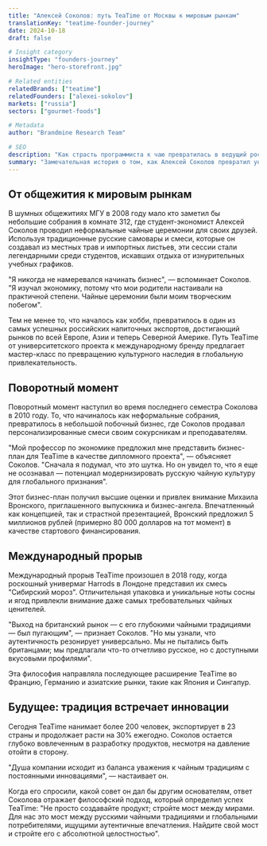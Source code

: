 ```yaml
---
title: "Алексей Соколов: путь TeaTime от Москвы к мировым рынкам"
translationKey: "teatime-founder-journey"
date: 2024-10-18
draft: false

# Insight category
insightType: "founders-journey"
heroImage: "hero-storefront.jpg"

# Related entities
relatedBrands: ["teatime"]
relatedFounders: ["alexei-sokolov"]
markets: ["russia"]
sectors: ["gourmet-foods"]

# Metadata
author: "Brandmine Research Team"

# SEO
description: "Как страсть программиста к чаю превратилась в ведущий российский ремесленный чайный бренд"
summary: "Замечательная история о том, как Алексей Соколов превратил университетские чайные церемонии в TeaTime, один из самых успешных российских напиточных экспортов, достигающий 23 стран."
---
```


## От общежития к мировым рынкам

В шумных общежитиях МГУ в 2008 году мало кто заметил бы небольшие собрания в комнате 312, где студент-экономист Алексей Соколов проводил неформальные чайные церемонии для своих друзей. Используя традиционные русские самовары и смеси, которые он создавал из местных трав и импортных листьев, эти сессии стали легендарными среди студентов, искавших отдыха от изнурительных учебных графиков.

"Я никогда не намеревался начинать бизнес", — вспоминает Соколов. "Я изучал экономику, потому что мои родители настаивали на практичной степени. Чайные церемонии были моим творческим побегом".

Тем не менее то, что началось как хобби, превратилось в один из самых успешных российских напиточных экспортов, достигающий рынков по всей Европе, Азии и теперь Северной Америке. Путь TeaTime от университетского проекта к международному бренду предлагает мастер-класс по превращению культурного наследия в глобальную привлекательность.

## Поворотный момент

Поворотный момент наступил во время последнего семестра Соколова в 2010 году. То, что начиналось как неформальные собрания, превратилось в небольшой побочный бизнес, где Соколов продавал персонализированные смеси своим сокурсникам и преподавателям.

"Мой профессор по экономике предложил мне представить бизнес-план для TeaTime в качестве дипломного проекта", — объясняет Соколов. "Сначала я подумал, что это шутка. Но он увидел то, что я еще не осознавал — потенциал модернизировать русскую чайную культуру для глобального признания".

Этот бизнес-план получил высшие оценки и привлек внимание Михаила Вронского, приглашенного выпускника и бизнес-ангела. Впечатленный как концепцией, так и страстной презентацией, Вронский предложил 5 миллионов рублей (примерно 80 000 долларов на тот момент) в качестве стартового финансирования.

## Международный прорыв

Международный прорыв TeaTime произошел в 2018 году, когда роскошный универмаг Harrods в Лондоне представил их смесь "Сибирский мороз". Отличительная упаковка и уникальные ноты сосны и ягод привлекли внимание даже самых требовательных чайных ценителей.

"Выход на британский рынок — с его глубокими чайными традициями — был пугающим", — признает Соколов. "Но мы узнали, что аутентичность резонирует универсально. Мы не пытались быть британцами; мы предлагали что-то отчетливо русское, но с доступными вкусовыми профилями".

Эта философия направляла последующее расширение TeaTime во Францию, Германию и азиатские рынки, такие как Япония и Сингапур.

## Будущее: традиция встречает инновации

Сегодня TeaTime нанимает более 200 человек, экспортирует в 23 страны и продолжает расти на 30% ежегодно. Соколов остается глубоко вовлеченным в разработку продуктов, несмотря на давление отойти в сторону.

"Душа компании исходит из баланса уважения к чайным традициям с постоянными инновациями", — настаивает он.

Когда его спросили, какой совет он дал бы другим основателям, ответ Соколова отражает философский подход, который определил успех TeaTime: "Не просто создавайте продукт; стройте мост между мирами. Для нас это мост между русскими чайными традициями и глобальными потребителями, ищущими аутентичные впечатления. Найдите свой мост и стройте его с абсолютной целостностью".
